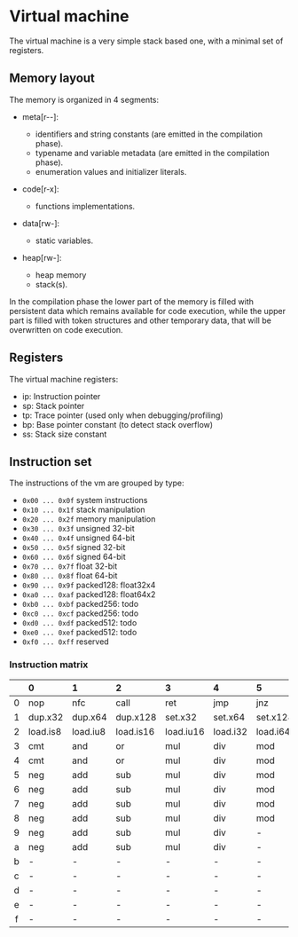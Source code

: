 # Virtual machine
The virtual machine is a very simple stack based one, with a minimal set of registers.

## Memory layout
The memory is organized in 4 segments:

- meta\[r--]:
	- identifiers and string constants (are emitted in the compilation phase).
	- typename and variable metadata (are emitted in the compilation phase).
	- enumeration values and initializer literals.

- code\[r-x]:
	- functions implementations.

- data\[rw-]:
	- static variables.

- heap\[rw-]:
	- heap memory
	- stack(s).

In the compilation phase the lower part of the memory is filled with persistent data which remains available for code execution,
while the upper part is filled with token structures and other temporary data, that will be overwritten on code execution.

## Registers
The virtual machine registers:
- ip: Instruction pointer
- sp: Stack pointer
- tp: Trace pointer (used only when debugging/profiling)
- bp: Base pointer constant (to detect stack overflow)
- ss: Stack size constant

## Instruction set

The instructions of the vm are grouped by type:
* `0x00 ... 0x0f` system instructions
* `0x10 ... 0x1f` stack manipulation
* `0x20 ... 0x2f` memory manipulation
* `0x30 ... 0x3f` unsigned 32-bit
* `0x40 ... 0x4f` unsigned 64-bit
* `0x50 ... 0x5f` signed 32-bit
* `0x60 ... 0x6f` signed 64-bit
* `0x70 ... 0x7f` float 32-bit
* `0x80 ... 0x8f` float 64-bit
* `0x90 ... 0x9f` packed128: float32x4
* `0xa0 ... 0xaf` packed128: float64x2
* `0xb0 ... 0xbf` packed256: todo
* `0xc0 ... 0xcf` packed256: todo
* `0xd0 ... 0xdf` packed512: todo
* `0xe0 ... 0xef` packed512: todo
* `0xf0 ... 0xff` reserved

### Instruction matrix
|     | 0        | 1        | 2         | 3         | 4        | 5        | 6         | 7        | 8         | 9         | a         | b          | c        | d        | e         | f            |
|:---:|:---------|:---------|:----------|:----------|:---------|:---------|:----------|:---------|:----------|:----------|:----------|:-----------|:---------|:---------|:----------|:-------------|
|  0  | nop      | nfc      | call      | ret       | jmp      | jnz      | jz        | task     | sync      | not       | inc       | mad        | -        | -        | inc.sp    | ~~copy.mem~~ |
|  1  | dup.x32  | dup.x64  | dup.x128  | set.x32   | set.x64  | set.x128 | mov.x32   | mov.x64  | mov.x128  | load.z32  | load.z64  | load.z128  | load.c32 | load.c64 | load.sp   | ~~load.ref~~ |
|  2  | load.is8 | load.iu8 | load.is16 | load.iu16 | load.i32 | load.i64 | load.i128 | store.i8 | store.i16 | store.i32 | store.i64 | store.i128 | load.m32 | load.m64 | store.m32 | store.m64    |
|  3  | cmt      | and      | or        | mul       | div      | mod      | xor       | -        | clt       | cgt       | shl       | shr        | sar      | -        | cvt.i64   | ext.bit      |
|  4  | cmt      | and      | or        | mul       | div      | mod      | xor       | -        | clt       | cgt       | shl       | shr        | sar      | -        | -         | -            |
|  5  | neg      | add      | sub       | mul       | div      | mod      | -         | ceq      | clt       | cgt       | cvt.bool  | cvt.i64    | cvt.f32  | cvt.f64  | -         | -            |
|  6  | neg      | add      | sub       | mul       | div      | mod      | -         | ceq      | clt       | cgt       | cvt.i32   | cvt.bool   | cvt.f32  | cvt.f64  | -         | -            |
|  7  | neg      | add      | sub       | mul       | div      | mod      | -         | ceq      | clt       | cgt       | cvt.i32   | cvt.i64    | cvt.bool | cvt.f64  | -         | ~~load.f32~~ |
|  8  | neg      | add      | sub       | mul       | div      | mod      | -         | ceq      | clt       | cgt       | cvt.i32   | cvt.i64    | cvt.f32  | cvt.bool | -         | ~~load.f64~~ |
|  9  | neg      | add      | sub       | mul       | div      | -        | -         | ceq      | min       | max       | dp3       | dp4        | dph      | swz      | load.m128 | store.m128   |
|  a  | neg      | add      | sub       | mul       | div      | -        | -         | ceq      | min       | max       | -         | -          | -        | -        | -         | -            |
|  b  | -        | -        | -         | -         | -        | -        | -         | -        | -         | -         | -         | -          | -        | -        | -         | -            |
|  c  | -        | -        | -         | -         | -        | -        | -         | -        | -         | -         | -         | -          | -        | -        | -         | -            |
|  d  | -        | -        | -         | -         | -        | -        | -         | -        | -         | -         | -         | -          | -        | -        | -         | -            |
|  e  | -        | -        | -         | -         | -        | -        | -         | -        | -         | -         | -         | -          | -        | -        | -         | -            |
|  f  | -        | -        | -         | -         | -        | -        | -         | -        | -         | -         | -         | -          | -        | -        | -         | -            |

